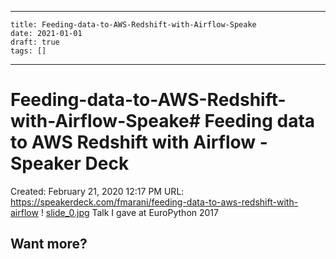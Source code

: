 
---
    title: Feeding-data-to-AWS-Redshift-with-Airflow-Speake
    date: 2021-01-01    
    draft: true
    tags: []
---
# Feeding-data-to-AWS-Redshift-with-Airflow-Speake# Feeding data to AWS Redshift with Airflow - Speaker Deck
Created: February 21, 2020 12:17 PM
URL: https://speakerdeck.com/fmarani/feeding-data-to-aws-redshift-with-airflow
!
[slide_0.jpg](Feeding%20data%20to%20AWS%20Redshift%20with%20Airflow%20-%20Speake%206ffa344d67764a06ae03c25409aab7e6/slide_0.jpg)
Talk I gave at EuroPython 2017
## Want more?
